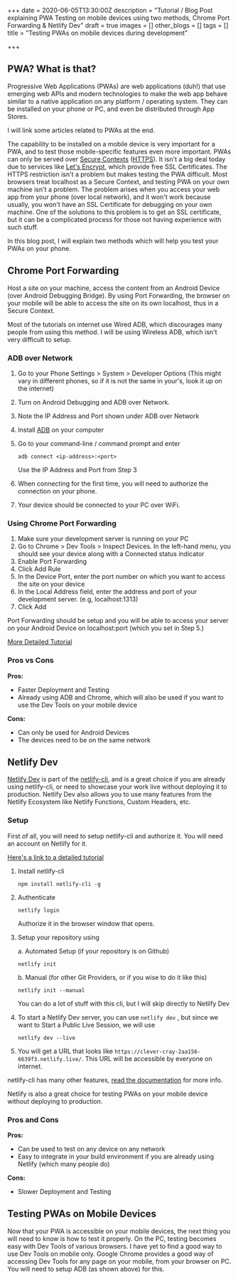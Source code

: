+++
date = 2020-06-05T13:30:00Z
description = "Tutorial / Blog Post explaining PWA Testing on mobile devices using two methods, Chrome Port Forwarding & Netlify Dev"
draft = true
images = []
other_blogs = []
tags = []
title = "Testing PWAs on mobile devices during development"

+++
## PWA? What is that?

Progressive Web Applications (PWAs) are web applications (duh!) that use emerging web APIs and modern technologies to make the web app behave similar to a native application on any platform / operating system. They can be installed on your phone or PC, and even be distributed through App Stores.

I will link some articles related to PWAs at the end.

The capability to be installed on a mobile device is very important for a PWA, and to test those mobile-specific features even more important. PWAs can only be served over [Secure Contexts](https://developer.mozilla.org/en-US/docs/Web/Security/Secure_Contexts) ([HTTPS](https://developer.mozilla.org/en-US/docs/Glossary/HTTPS)). It isn't a big deal today due to services like [Let's Encrypt](https://letsencrypt.org/), which provide free SSL Certificates. The HTTPS restriction isn't a problem but makes testing the PWA difficult. Most browsers treat localhost as a Secure Context, and testing PWA on your own machine isn't a problem. The problem arises when you access your web app from your phone (over local network), and it won't work because usually, you won't have an SSL Certificate for debugging on your own machine. One of the solutions to this problem is to get an SSL certificate, but it can be a complicated process for those not having experience with such stuff.

In this blog post, I will explain two methods which will help you test your PWAs on your phone.

## Chrome Port Forwarding

Host a site on your machine, access the content from an Android Device (over Android Debugging Bridge). By using Port Forwarding, the browser on your mobile will be able to access the site on its own localhost, thus in a Secure Context.

Most of the tutorials on internet use Wired ADB, which discourages many people from using this method. I will be using Wireless ADB, which isn't very difficult to setup.

### ADB over Network

1. Go to your Phone Settings > System > Developer Options (This might vary in different phones, so if it is not the same in your's, look it up on the internet)
2. Turn on Android Debugging and ADB over Network.
3. Note the IP Address and Port shown under ADB over Network
4. Install [ADB]() on your computer
5. Go to your command-line / command prompt and enter

       adb connect <ip-address>:<port>

   Use the IP Address and Port from Step 3
6. When connecting for the first time, you will need to authorize the connection on your phone.
7. Your device should be connected to your PC over WiFi.

### Using Chrome Port Forwarding

1. Make sure your development server is running on your PC
2. Go to Chrome > Dev Tools > Inspect Devices. In the left-hand menu, you should see your device along with a Connected status indicator
3. Enable Port Forwarding
4. Click Add Rule
5. In the Device Port, enter the port number on which you want to access the site on your device
6. In the Local Address field, enter the address and port of your development server. (e.g, localhost:1313)
7. Click Add

Port Forwarding should be setup and you will be able to access your server on your Android Device on localhost:port (which you set in Step 5.)

[More Detailed Tutorial](https://developers.google.com/web/tools/chrome-devtools/remote-debugging/local-server)

### Pros vs Cons

**Pros:**

* Faster Deployment and Testing
* Already using ADB and Chrome, which will also be used if you want to use the Dev Tools on your mobile device

**Cons:**

* Can only be used for Android Devices
* The devices need to be on the same network

## Netlify Dev

[Netlify Dev](https://www.netlify.com/products/dev/) is part of the [netlify-cli](https://docs.netlify.com/cli/get-started), and is a great choice if you are already using netlify-cli, or need to showcase your work live without deploying it to production. Netlify Dev also allows you to use many features from the Netlify Ecosystem like Netlify Functions, Custom Headers, etc.

### Setup

First of all, you will need to setup netlify-cli and authorize it. You will need an account on Netlify for it.

[Here's a link to a detailed tutorial]()

1. Install netlify-cli

       npm install netlify-cli -g
2. Authenticate

       netlify login

   Authorize it in the browser window that opens.
3. Setup your repository using

   a. Automated Setup (if your repository is on Github)

       netlify init

   b. Manual (for other Git Providers, or if you wise to do it like this)

       netlify init --manual

   You can do a lot of stuff with this cli, but I will skip directly to Netlify Dev
4. To start a Netlify Dev server, you can use `netlify dev` , but since we want to Start a Public Live Session, we will use

       netlify dev --live
5. You will get a URL that looks like `https://clever-cray-2aa156-6639f3.netlify.live/`. This URL will be accessible by everyone on internet.

netlify-cli has many other features, [read the documentation]() for more info.

Netlify is also a great choice for testing PWAs on your mobile device without deploying to production.

### Pros and Cons

**Pros:**

* Can be used to test on any device on any network
* Easy to integrate in your build environment if you are already using Netlify (which many people do)

**Cons:**

* Slower Deployment and Testing

## Testing PWAs on Mobile Devices

Now that your PWA is accessible on your mobile devices, the next thing you will need to know is how to test it properly. On the PC, testing becomes easy with Dev Tools of various browsers. I have yet to find a good way to use Dev Tools on mobile only. Google Chrome provides a good way of accessing Dev Tools for any page on your mobile, from your browser on PC. You will need to setup ADB (as shown above) for this.